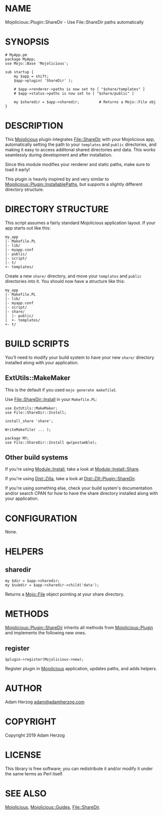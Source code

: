 # NAME

Mojolicious::Plugin::ShareDir - Use File::ShareDir paths automatically

# SYNOPSIS

    # MyApp.pm
    package MyApp;
    use Mojo::Base 'Mojolicious';

    sub startup {
        my $app = shift;
        $app->plugin( 'ShareDir' );

        # $app->renderer->paths is now set to [ "$share/templates" ]
        # $app->status->paths is now set to [ "$share/public" ]

        my $sharedir = $app->sharedir;         # Returns a Mojo::File obj
    }

# DESCRIPTION

This [Mojolicious](https://metacpan.org/pod/Mojolicious) plugin integrates [File::ShareDir](https://metacpan.org/pod/File::ShareDir) with your Mojolicious
app, automatically setting the path to your `templates` and `public`
directories, and making it easy to access additonal shared directories and data.
This works seamlessly during development and after installation.

Since this module modifies your renderer and static paths, make sure to load it
early!

This plugin is heavily inspired by and very similar to
[Mojolicious::Plugin::InstallablePaths](https://metacpan.org/pod/Mojolicious::Plugin::InstallablePaths), but supports a slightly different
directory structure.

# DIRECTORY STRUCTURE

This script assumes a fairly standard Mojolicious application layout. If your
app starts out like this:

    my_app
    |- Makefile.PL
    |- lib/
    |- myapp.conf
    |- public/
    |- script/
    |- t/
    +- templates/

Create a new `share/` directory, and move your `templates` and `public`
directories into it. You should now have a structure like this:

    my_app
    |- Makefile.PL
    |- lib/
    |- myapp.conf
    |- script/
    |- share/
    |  |- public/
    |  +- templates/
    +- t/

# BUILD SCRIPTS

You'll need to modify your build system to have your new `share/` directory
installed along with your application.

## ExtUtils::MakeMaker

This is the default if you used `mojo generate makefile`).

Use [File::ShareDir::Install](https://metacpan.org/pod/File::ShareDir::Install) in your `Makefile.PL`:

    use ExtUtils::MakeMaker;
    use File::ShareDir::Install;

    install_share 'share';

    WriteMakefile( ... );

    package MY;
    use File::ShareDir::Install qw(postamble);

## Other build systems

If you're using [Module::Install](https://metacpan.org/pod/Module::Install), take a look at [Module::Install::Share](https://metacpan.org/pod/Module::Install::Share).

If you're using [Dist::Zilla](https://metacpan.org/pod/Dist::Zilla), take a look at [Dist::Zill::Plugin::ShareDir](https://metacpan.org/pod/Dist::Zill::Plugin::ShareDir).

If you're using something else, check your build system's documentation and/or
search CPAN for how to have the share directory installed along with your
application.

# CONFIGURATION

None.

# HELPERS

## sharedir

    my $dir = $app->sharedir;
    my $subdir = $app->sharedir->child('data');

Returns a [Mojo::File](https://metacpan.org/pod/Mojo::File) object pointing at your share directory.

# METHODS

[Mojolicious::Plugin::ShareDir](https://metacpan.org/pod/Mojolicious::Plugin::ShareDir) inherits all methods from
[Mojolicious::Plugin](https://metacpan.org/pod/Mojolicious::Plugin) and implements the following new ones.

## register

    $plugin->register(Mojolicious->new);

Register plugin in [Mojolicious](https://metacpan.org/pod/Mojolicious) application, updates paths, and adds helpers.

# AUTHOR

Adam Herzog <adam@adamherzog.com>

# COPYRIGHT

Copyright 2019 Adam Herzog

# LICENSE

This library is free software; you can redistribute it and/or modify
it under the same terms as Perl itself.

# SEE ALSO

[Mojolicious](https://metacpan.org/pod/Mojolicious), [Mojolicious::Guides](https://metacpan.org/pod/Mojolicious::Guides), [File::ShareDir](https://metacpan.org/pod/File::ShareDir).
